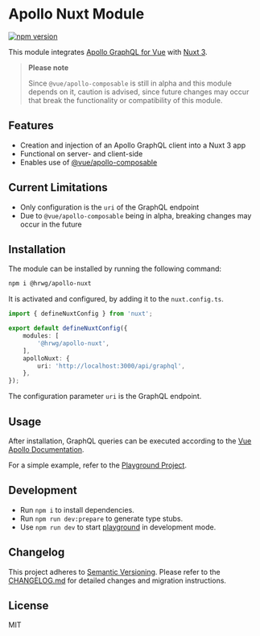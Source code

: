 # Apollo Nuxt Module

[![npm version](https://badge.fury.io/js/%40hrwg%2Fapollo-nuxt.svg)](https://badge.fury.io/js/%40hrwg%2Fapollo-nuxt)

This module integrates [Apollo GraphQL for Vue](https://v4.apollo.vuejs.org/) with [Nuxt 3](https://v3.nuxtjs.org/).

>
> **Please note**
> 
> Since `@vue/apollo-composable` is still in alpha and this module
> depends on it, caution is advised, since future changes may occur
> that break the functionality or compatibility of this module.

## Features
- Creation and injection of an Apollo GraphQL client into a Nuxt 3 app
- Functional on server- and client-side
- Enables use of [@vue/apollo-composable](https://v4.apollo.vuejs.org/guide-composable/query.html#executing-a-query)

## Current Limitations
- Only configuration is the `uri` of the GraphQL endpoint
- Due to `@vue/apollo-composable` being in alpha, breaking changes may occur in the future

## Installation
The module can be installed by running the following command:

```sh
npm i @hrwg/apollo-nuxt
```

It is activated and configured, by adding it to the `nuxt.config.ts`.

```ts
import { defineNuxtConfig } from 'nuxt';

export default defineNuxtConfig({
    modules: [
        '@hrwg/apollo-nuxt',
    ],
    apolloNuxt: {
        uri: 'http://localhost:3000/api/graphql',
    },
});
```

The configuration parameter `uri` is the GraphQL endpoint.

## Usage
After installation, GraphQL queries can be executed according to the [Vue Apollo Documentation](https://v4.apollo.vuejs.org/guide-composable/query.html#executing-a-query).

For a simple example, refer to the [Playground Project](playground).

## Development
- Run `npm i` to install dependencies.
- Run `npm run dev:prepare` to generate type stubs.
- Use `npm run dev` to start [playground](./playground) in development mode.

## Changelog
This project adheres to [Semantic Versioning](https://semver.org/).
Please refer to the [CHANGELOG.md](CHANGELOG.md) for detailed changes and
migration instructions.

## License
MIT
